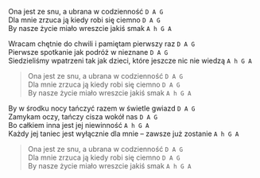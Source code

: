 Ona jest ze snu, a ubrana w codzienność		`D A G`  
Dla mnie zrzuca ją kiedy robi się ciemno		`D A G`  
By nasze życie miało wreszcie jakiś smak		`A h G A`  

Wracam chętnie do chwili i pamiętam pierwszy raz	`D A G`  
Pierwsze spotkanie jak podróż w nieznane		`D A G`  
Siedzieliśmy wpatrzeni tak jak dzieci, które jeszcze nic nie wiedzą	`A h G A`  

>Ona jest ze snu, a ubrana w codzienność		`D A G`  
>Dla mnie zrzuca ją kiedy robi się ciemno		`D A G`  
>By nasze życie miało wreszcie jakiś smak		`A h G A`  

By w środku nocy tańczyć razem w świetle gwiazd		`D A G`  
Zamykam oczy, tańczy cisza wokół nas			`D A G`  
Bo całkiem inna jest jej niewinność			`A h G A`  
Każdy jej taniec jest wyłącznie dla mnie – zawsze już zostanie	`A h G A`  

>Ona jest ze snu, a ubrana w codzienność		`D A G`  
>Dla mnie zrzuca ją kiedy robi się ciemno		`D A G`  
>By nasze życie miało wreszcie jakiś smak		`A h G A`  

